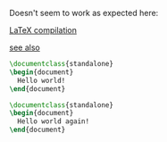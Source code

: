 Doesn't seem to work as expected here:

[LaTeX compilation](https://github.com/shd101wyy/markdown-preview-enhanced/blob/master/docs/code-chunk.md#latex)

[see also](https://github.com/KaTeX/KaTeX/issues/219)

```latex {cmd=true, hide=true}
\documentclass{standalone}
\begin{document}
  Hello world!
\end{document}
```

```latex {cmd=true}
\documentclass{standalone}
\begin{document}
  Hello world again!
\end{document}
```